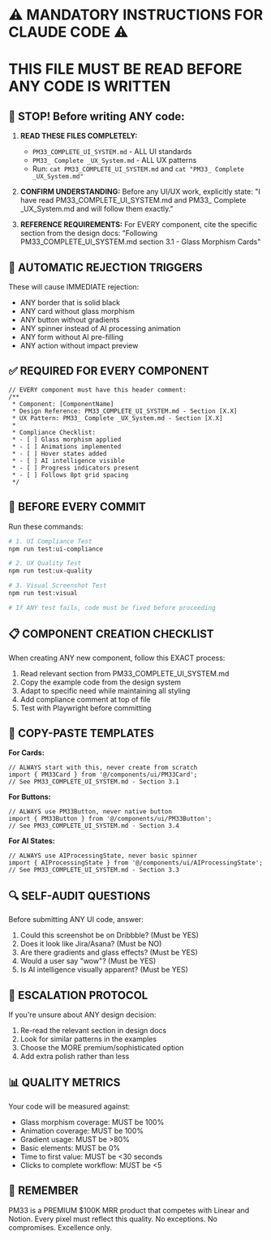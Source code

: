 # ⚠️ MANDATORY INSTRUCTIONS FOR CLAUDE CODE ⚠️
# THIS FILE MUST BE READ BEFORE ANY CODE IS WRITTEN

## 🔴 STOP! Before writing ANY code:

1. **READ THESE FILES COMPLETELY:**
   - `PM33_COMPLETE_UI_SYSTEM.md` - ALL UI standards
   - `PM33_ Complete _UX_System.md` - ALL UX patterns
   - Run: `cat PM33_COMPLETE_UI_SYSTEM.md` and `cat "PM33_ Complete _UX_System.md"`

2. **CONFIRM UNDERSTANDING:**
   Before any UI/UX work, explicitly state:
   "I have read PM33_COMPLETE_UI_SYSTEM.md and PM33_ Complete _UX_System.md and will follow them exactly."

3. **REFERENCE REQUIREMENTS:**
   For EVERY component, cite the specific section from the design docs:
   "Following PM33_COMPLETE_UI_SYSTEM.md section 3.1 - Glass Morphism Cards"

## 🚫 AUTOMATIC REJECTION TRIGGERS

These will cause IMMEDIATE rejection:
- ANY border that is solid black
- ANY card without glass morphism
- ANY button without gradients
- ANY spinner instead of AI processing animation
- ANY form without AI pre-filling
- ANY action without impact preview

## ✅ REQUIRED FOR EVERY COMPONENT

```tsx
// EVERY component must have this header comment:
/**
 * Component: [ComponentName]
 * Design Reference: PM33_COMPLETE_UI_SYSTEM.md - Section [X.X]
 * UX Pattern: PM33_ Complete _UX_System.md - Section [X.X]
 * 
 * Compliance Checklist:
 * - [ ] Glass morphism applied
 * - [ ] Animations implemented
 * - [ ] Hover states added
 * - [ ] AI intelligence visible
 * - [ ] Progress indicators present
 * - [ ] Follows 8pt grid spacing
 */
```

## 🧪 BEFORE EVERY COMMIT
Run these commands:
```bash
# 1. UI Compliance Test
npm run test:ui-compliance

# 2. UX Quality Test  
npm run test:ux-quality

# 3. Visual Screenshot Test
npm run test:visual

# If ANY test fails, code must be fixed before proceeding
```

## 📋 COMPONENT CREATION CHECKLIST
When creating ANY new component, follow this EXACT process:

1. Read relevant section from PM33_COMPLETE_UI_SYSTEM.md
2. Copy the example code from the design system
3. Adapt to specific need while maintaining all styling
4. Add compliance comment at top of file
5. Test with Playwright before committing

## 🎨 COPY-PASTE TEMPLATES
**For Cards:**
```tsx
// ALWAYS start with this, never create from scratch
import { PM33Card } from '@/components/ui/PM33Card';
// See PM33_COMPLETE_UI_SYSTEM.md - Section 3.1
```

**For Buttons:**
```tsx
// ALWAYS use PM33Button, never native button
import { PM33Button } from '@/components/ui/PM33Button';
// See PM33_COMPLETE_UI_SYSTEM.md - Section 3.4
```

**For AI States:**
```tsx
// ALWAYS use AIProcessingState, never basic spinner
import { AIProcessingState } from '@/components/ui/AIProcessingState';
// See PM33_COMPLETE_UI_SYSTEM.md - Section 3.3
```

## 🔍 SELF-AUDIT QUESTIONS
Before submitting ANY UI code, answer:

1. Could this screenshot be on Dribbble? (Must be YES)
2. Does it look like Jira/Asana? (Must be NO)
3. Are there gradients and glass effects? (Must be YES)
4. Would a user say "wow"? (Must be YES)
5. Is AI intelligence visually apparent? (Must be YES)

## 🚨 ESCALATION PROTOCOL
If you're unsure about ANY design decision:

1. Re-read the relevant section in design docs
2. Look for similar patterns in the examples
3. Choose the MORE premium/sophisticated option
4. Add extra polish rather than less

## 📊 QUALITY METRICS
Your code will be measured against:

- Glass morphism coverage: MUST be 100%
- Animation coverage: MUST be 100%
- Gradient usage: MUST be >80%
- Basic elements: MUST be 0%
- Time to first value: MUST be <30 seconds
- Clicks to complete workflow: MUST be <5

## 🎯 REMEMBER
PM33 is a PREMIUM $100K MRR product that competes with Linear and Notion.
Every pixel must reflect this quality.
No exceptions. No compromises. Excellence only.